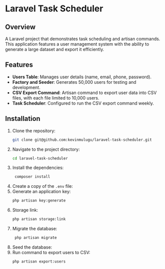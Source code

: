 # Laravel Task Scheduler

## Overview
A Laravel project that demonstrates task scheduling and artisan commands. This application features a user management system with the ability to generate a large dataset and export it efficiently.

## Features
- **Users Table**: Manages user details (name, email, phone, password).
- **Factory and Seeder**: Generates 50,000 users for testing and development.
- **CSV Export Command**: Artisan command to export user data into CSV files, with each file limited to 10,000 users.
- **Task Scheduler**: Configured to run the CSV export command weekly.

## Installation
1. Clone the repository:
   ```bash
   git clone git@github.com:kevinmulugu/laravel-task-scheduler.git
2. Navigate to the project directory:
   ```bash
   cd laravel-task-scheduler
3. Install the dependencies:
   ```bash
    composer install
4. Create a copy of the `.env` file:
5. Generate an application key:
   ```bash
   php artisan key:generate
6. Storage link:
   ```bash
   php artisan storage:link
7. Migrate the database:
   ```bash
    php artisan migrate
8. Seed the database:
9. Run command to export users to CSV:
   ```bash
   php artisan export:users
   ```
